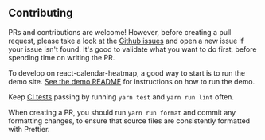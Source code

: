 ## Contributing

PRs and contributions are welcome! However, before creating a pull request, please take a look at the [Github issues](https://github.com/kevinsqi/react-calendar-heatmap/issues) and open a new issue if your issue isn't found. It's good to validate what you want to do first, before spending time on writing the PR.

To develop on react-calendar-heatmap, a good way to start is to run the demo site. [See the demo README](demo/README.md) for instructions on how to run the demo.

Keep [CI tests](https://travis-ci.org/kevinsqi/react-calendar-heatmap) passing by running `yarn test` and `yarn run lint` often.

When creating a PR, you should run `yarn run format` and commit any formatting changes, to ensure that source files are consistently formatted with Prettier.
